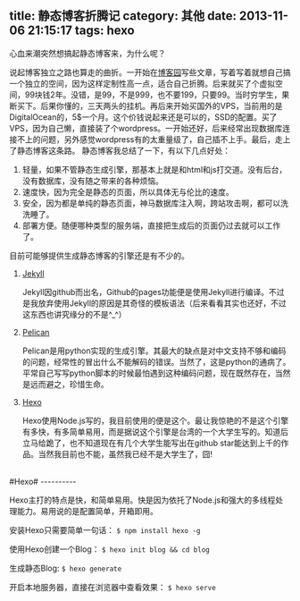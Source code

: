 title: 静态博客折腾记
category: 其他
date: 2013-11-06 21:15:17
tags: hexo
---

心血来潮突然想搞起静态博客来，为什么呢？

<!--more-->

说起博客独立之路也算走的曲折。一开始在[博客园](http://www.cnblogs.com/qianlifeng)写些文章，写着写着就想自己搞一个独立的空间，因为这样定制性高一点，适合自己折腾。后来就买了个虚拟空间，99块钱2年。没错，是99，不是999，也不要199，只要99。当时穷学生，果断买下。后果你懂的，三天两头的挂机。再后来开始买国外的VPS，当前用的是DigitalOcean的，5$一个月。这个价钱说起来还是可以的，SSD的配置。买了VPS，因为自己懒，直接装了个wordpress。一开始还好，后来经常出现数据库连接不上的问题，另外感觉wordpress有的太重量级了，自己插不上手。最后，走上了静态博客这条路。
静态博客我总结了一下，有以下几点好处：  

1. 轻量，如果不管静态生成引擎，那基本上就是和html和js打交道。没有后台，没有数据库，没有随之带来的各种烦恼。
2. 速度快，因为完全是静态的页面，所以具体无与伦比的速度。  
3. 安全，因为都是单纯的静态页面，神马数据库注入啊，跨站攻击啊，都可以洗洗睡了。
4. 部署方便。随便哪种类型的服务端，直接把生成后的页面仍过去就可以工作了。

目前可能够提供生成静态博客的引擎还是有不少的。  

1. [Jekyll](http://jekyllrb.com/)
	
	Jekyll因github而出名，Github的pages功能便是使用Jekyll进行编译。不过是我放弃使用Jekyll的原因是其奇怪的模板语法（后来看看其实也还好，不过这东西也讲究缘分的不是^_^）  

2. [Pelican](http://getpelican.com)
	
	Pelican是用python实现的生成引擎。其最大的缺点是对中文支持不够和编码的问题，经常性的冒出什么不能解码的错误。当然了，这是python的通病了。平常自己写写python脚本的时候最怕遇到这种编码问题，现在既然存在，当然是远而避之，珍惜生命。  

3. [Hexo](http://zespia.tw/hexo/)

	Hexo使用Node.js写的，我目前使用的便是这个。最让我惊艳的不是这个引擎有多快，有多简单易用，而是据说这个引擎是台湾的一个大学生写的。知道后立马给跪了，也不知道现在有几个大学生能写出在github star能达到上千的作品。当然我目前也不能，虽然我已经不是大学生了，囧!  

<br/>
#Hexo#
----------

Hexo主打的特点是快，和简单易用。快是因为依托了Node.js和强大的多线程处理能力。易用说的是配置简单，开箱即用。
	
安装Hexo只需要简单一句话：
	```
	$ npm install hexo -g
	```

使用Hexo创建一个Blog：
	```
	$ hexo init blog && cd blog
	```  

生成静态Blog:
	```
	$ hexo generate
	```

开启本地服务器，直接在浏览器中查看效果：
	```
	$ hexo serve
	```  


